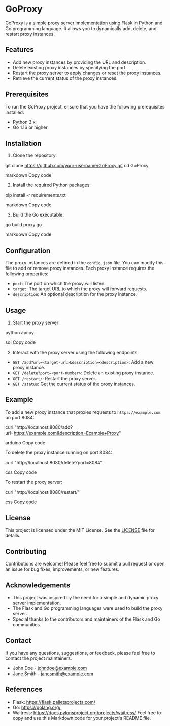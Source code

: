 # GoProxy

GoProxy is a simple proxy server implementation using Flask in Python and Go programming language. It allows you to dynamically add, delete, and restart proxy instances.

## Features

- Add new proxy instances by providing the URL and description.
- Delete existing proxy instances by specifying the port.
- Restart the proxy server to apply changes or reset the proxy instances.
- Retrieve the current status of the proxy instances.

## Prerequisites

To run the GoProxy project, ensure that you have the following prerequisites installed:

- Python 3.x
- Go 1.16 or higher

## Installation

1. Clone the repository:

git clone https://github.com/your-username/GoProxy.git
cd GoProxy

markdown
Copy code

2. Install the required Python packages:

pip install -r requirements.txt

markdown
Copy code

3. Build the Go executable:

go build proxy.go

markdown
Copy code

## Configuration

The proxy instances are defined in the `config.json` file. You can modify this file to add or remove proxy instances. Each proxy instance requires the following properties:

- `port`: The port on which the proxy will listen.
- `target`: The target URL to which the proxy will forward requests.
- `description`: An optional description for the proxy instance.

## Usage

1. Start the proxy server:

python api.py

sql
Copy code

2. Interact with the proxy server using the following endpoints:

- `GET /add?url=<target-url>&description=<description>`: Add a new proxy instance.
- `GET /delete?port=<port-number>`: Delete an existing proxy instance.
- `GET /restart/`: Restart the proxy server.
- `GET /status`: Get the current status of the proxy instances.

## Example

To add a new proxy instance that proxies requests to `https://example.com` on port 8084:

curl "http://localhost:8080/add?url=https://example.com&description=Example+Proxy"

arduino
Copy code

To delete the proxy instance running on port 8084:

curl "http://localhost:8080/delete?port=8084"

css
Copy code

To restart the proxy server:

curl "http://localhost:8080/restart/"

css
Copy code

## License

This project is licensed under the MIT License. See the [LICENSE](LICENSE) file for details.

## Contributing

Contributions are welcome! Please feel free to submit a pull request or open an issue for bug fixes, improvements, or new features.

## Acknowledgements

- This project was inspired by the need for a simple and dynamic proxy server implementation.
- The Flask and Go programming languages were used to build the proxy server.
- Special thanks to the contributors and maintainers of the Flask and Go communities.

## Contact

If you have any questions, suggestions, or feedback, please feel free to contact the project maintainers.

- John Doe - johndoe@example.com
- Jane Smith - janesmith@example.com

## References

- Flask: <https://flask.palletsprojects.com/>
- Go: <https://golang.org/>
- Waitress: <https://docs.pylonsproject.org/projects/waitress/>
Feel free to copy and use this Markdown code for your project's README file.
